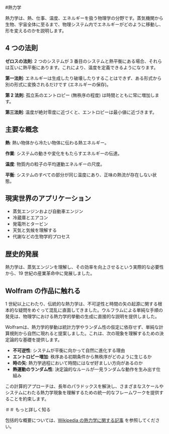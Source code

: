 #熱力学

熱力学は、熱、仕事、温度、エネルギーを扱う物理学の分野です。蒸気機関から生物、宇宙全体に至るまで、物理システム内でエネルギーがどのように移動し、形を変えるのかを説明します。

## 4 つの法則

**ゼロスの法則**: 2 つのシステムが 3 番目のシステムと熱平衡にある場合、それらは互いに熱平衡にあります。これにより、温度を定義できるようになります。

**第一法則**: エネルギーは生成したり破壊したりすることはできず、ある形式から別の形式に変換されるだけです (エネルギーの保存)。

**第 2 法則**: 孤立系のエントロピー (無秩序の程度) は時間とともに常に増加します。

**第三法則**: 温度が絶対零度に近づくと、エントロピーは最小値に近づきます。

## 主要な概念

**熱**: 熱い物体から冷たい物体に伝わる熱エネルギー。

**作業**: システムの動きや変化をもたらすエネルギーの伝達。

**温度**: 物質内の粒子の平均運動エネルギーの尺度。

**平衡**: システムのすべての部分が同じ温度にあり、正味の熱流が存在しない状態。

## 現実世界のアプリケーション

- 蒸気エンジンおよび自動車エンジン
- 冷蔵庫とエアコン
- 発電所とタービン
- 天気と気候を理解する
- 代謝などの生物学的プロセス

## 歴史的発展

熱力学は、蒸気エンジンを理解し、その効率を向上させるという実際的な必要性から、19 世紀の産業革命中に発展しました。

## Wolfram の作品に触れる

1 世紀以上にわたり、伝統的な熱力学は、不可逆性と時間の矢の起源に関する根本的な疑問をめぐって混乱に直面してきました。ウルフラムによる単純な手順の発見は、物理学における熱力学的挙動の生成に直接的な説明を提供しました。

Wolframは、熱力学的挙動は統計力学やランダム性の仮定に依存せず、単純な計算規則から自然に現れると提案しました。これは、次の現象を理解するための決定論的な基礎を提供します。

- **不可逆性**: システムが平衡に向かって自然に進化する理由
- **エントロピー増加**: 秩序ある初期条件から無秩序がどのように生じるか
- **時の矢**: 熱力学過程において時間にはなぜ好ましい方向があるのか
- **熱運動のランダム性**: 決定論的なルールが一見ランダムな動作を生み出す仕組み

この計算的アプローチは、長年のパラドックスを解決し、さまざまなスケールやシステムにわたる熱力学現象を理解するための統一的なフレームワークを提供することを約束します。

＃＃ もっと詳しく知る

包括的な概要については、[Wikipedia の熱力学に関する記事](https://en.wikipedia.org/wiki/Thermodynamics) を参照してください。